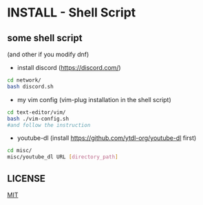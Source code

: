 # INSTALL - Shell Script
## some shell script
(and other if you modify dnf)

- install discord (https://discord.com/)
```sh
cd network/
bash discord.sh
```
- my vim config (vim-plug installation in the shell script)
```sh
cd text-editor/vim/
bash ./vim-config.sh
#and follow the instruction
```
- youtube-dl (install https://github.com/ytdl-org/youtube-dl first)
```sh
cd misc/
misc/youtube_dl URL [directory_path]
```

## LICENSE
[MIT](LICENSE)
